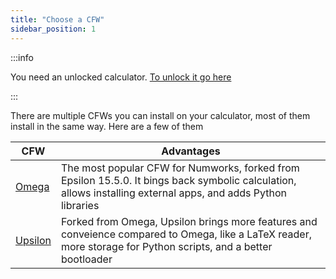 ```yaml
---
title: "Choose a CFW"
sidebar_position: 1
---
```


:::info

You need an unlocked calculator. [To unlock it go here](get-started)

:::

There are multiple CFWs you can install on your calculator, most of them install in the same way. Here are a few of them

| CFW                | Advantages                                                                                                                                                      |
|--------------------|-----------------------------------------------------------------------------------------------------------------------------------------------------------------|
| [Omega](/docs/cfw/omega)     | The most popular CFW for Numworks, forked from Epsilon 15.5.0. It bings back symbolic calculation, allows installing external apps, and adds Python libraries   |
| [Upsilon](/docs/cfw/upsilon) | Forked from Omega, Upsilon brings more features and conveience compared to Omega, like a LaTeX reader, more storage for Python scripts, and a better bootloader |
